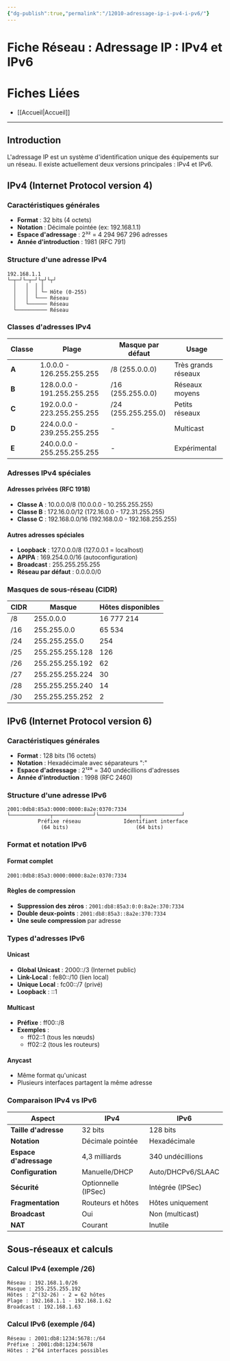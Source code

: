 ```yaml
---
{"dg-publish":true,"permalink":"/12010-adressage-ip-i-pv4-i-pv6/"}
---
```


# Fiche Réseau : Adressage IP : IPv4 et IPv6
# Fiches Liées
- [[Accueil\|Accueil]]
---
## Introduction

L'adressage IP est un système d'identification unique des équipements sur un réseau. Il existe actuellement deux versions principales : IPv4 et IPv6.

## IPv4 (Internet Protocol version 4)

### Caractéristiques générales

- **Format** : 32 bits (4 octets)
- **Notation** : Décimale pointée (ex: 192.168.1.1)
- **Espace d'adressage** : 2³² = 4 294 967 296 adresses
- **Année d'introduction** : 1981 (RFC 791)

### Structure d'une adresse IPv4

```
192.168.1.1
└─┬─┘└─┬─┘└┬┘└┬┘
  │   │  │ │
  │   │  │ └─ Hôte (0-255)
  │   │  └─── Réseau
  │   └────── Réseau  
  └────────── Réseau
```

### Classes d'adresses IPv4

|Classe|Plage|Masque par défaut|Usage|
|---|---|---|---|
|**A**|1.0.0.0 - 126.255.255.255|/8 (255.0.0.0)|Très grands réseaux|
|**B**|128.0.0.0 - 191.255.255.255|/16 (255.255.0.0)|Réseaux moyens|
|**C**|192.0.0.0 - 223.255.255.255|/24 (255.255.255.0)|Petits réseaux|
|**D**|224.0.0.0 - 239.255.255.255|-|Multicast|
|**E**|240.0.0.0 - 255.255.255.255|-|Expérimental|

### Adresses IPv4 spéciales

#### Adresses privées (RFC 1918)

- **Classe A** : 10.0.0.0/8 (10.0.0.0 - 10.255.255.255)
- **Classe B** : 172.16.0.0/12 (172.16.0.0 - 172.31.255.255)
- **Classe C** : 192.168.0.0/16 (192.168.0.0 - 192.168.255.255)

#### Autres adresses spéciales

- **Loopback** : 127.0.0.0/8 (127.0.0.1 = localhost)
- **APIPA** : 169.254.0.0/16 (autoconfiguration)
- **Broadcast** : 255.255.255.255
- **Réseau par défaut** : 0.0.0.0/0

### Masques de sous-réseau (CIDR)

|CIDR|Masque|Hôtes disponibles|
|---|---|---|
|/8|255.0.0.0|16 777 214|
|/16|255.255.0.0|65 534|
|/24|255.255.255.0|254|
|/25|255.255.255.128|126|
|/26|255.255.255.192|62|
|/27|255.255.255.224|30|
|/28|255.255.255.240|14|
|/30|255.255.255.252|2|

## IPv6 (Internet Protocol version 6)

### Caractéristiques générales

- **Format** : 128 bits (16 octets)
- **Notation** : Hexadécimale avec séparateurs ":"
- **Espace d'adressage** : 2¹²⁸ = 340 undécillions d'adresses
- **Année d'introduction** : 1998 (RFC 2460)

### Structure d'une adresse IPv6

```
2001:0db8:85a3:0000:0000:8a2e:0370:7334
└─────────────┬─────────────┘└─────────────┬─────────────┘
          Préfixe réseau              Identifiant interface
           (64 bits)                      (64 bits)
```

### Format et notation IPv6

#### Format complet

`2001:0db8:85a3:0000:0000:8a2e:0370:7334`

#### Règles de compression

- **Suppression des zéros** : `2001:db8:85a3:0:0:8a2e:370:7334`
- **Double deux-points** : `2001:db8:85a3::8a2e:370:7334`
- **Une seule compression** par adresse

### Types d'adresses IPv6

#### Unicast

- **Global Unicast** : 2000::/3 (Internet public)
- **Link-Local** : fe80::/10 (lien local)
- **Unique Local** : fc00::/7 (privé)
- **Loopback** : ::1

#### Multicast

- **Préfixe** : ff00::/8
- **Exemples** :
    - ff02::1 (tous les nœuds)
    - ff02::2 (tous les routeurs)

#### Anycast

- Même format qu'unicast
- Plusieurs interfaces partagent la même adresse

### Comparaison IPv4 vs IPv6

|Aspect|IPv4|IPv6|
|---|---|---|
|**Taille d'adresse**|32 bits|128 bits|
|**Notation**|Décimale pointée|Hexadécimale|
|**Espace d'adressage**|4,3 milliards|340 undécillions|
|**Configuration**|Manuelle/DHCP|Auto/DHCPv6/SLAAC|
|**Sécurité**|Optionnelle (IPSec)|Intégrée (IPSec)|
|**Fragmentation**|Routeurs et hôtes|Hôtes uniquement|
|**Broadcast**|Oui|Non (multicast)|
|**NAT**|Courant|Inutile|

## Sous-réseaux et calculs

### Calcul IPv4 (exemple /26)

```
Réseau : 192.168.1.0/26
Masque : 255.255.255.192
Hôtes : 2^(32-26) - 2 = 62 hôtes
Plage : 192.168.1.1 - 192.168.1.62
Broadcast : 192.168.1.63
```

### Calcul IPv6 (exemple /64)

```
Réseau : 2001:db8:1234:5678::/64
Préfixe : 2001:db8:1234:5678
Hôtes : 2^64 interfaces possibles
```

